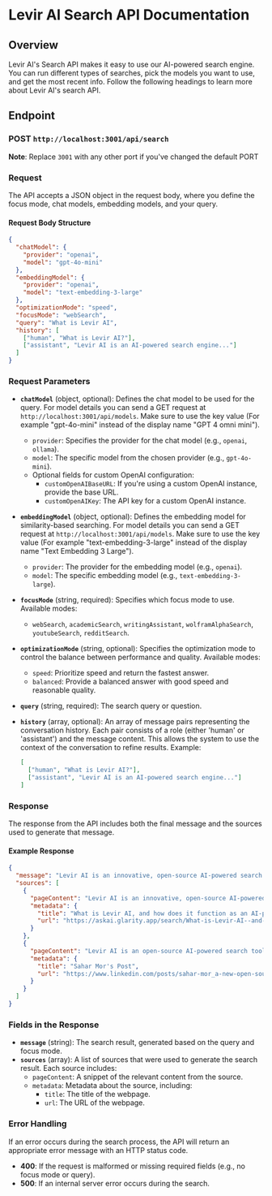 # Levir AI Search API Documentation

## Overview

Levir AI's Search API makes it easy to use our AI-powered search engine. You can run different types of searches, pick the models you want to use, and get the most recent info. Follow the following headings to learn more about Levir AI's search API.

## Endpoint

### **POST** `http://localhost:3001/api/search`

**Note**: Replace `3001` with any other port if you've changed the default PORT

### Request

The API accepts a JSON object in the request body, where you define the focus mode, chat models, embedding models, and your query.

#### Request Body Structure

```json
{
  "chatModel": {
    "provider": "openai",
    "model": "gpt-4o-mini"
  },
  "embeddingModel": {
    "provider": "openai",
    "model": "text-embedding-3-large"
  },
  "optimizationMode": "speed",
  "focusMode": "webSearch",
  "query": "What is Levir AI",
  "history": [
    ["human", "What is Levir AI?"],
    ["assistant", "Levir AI is an AI-powered search engine..."]
  ]
}
```

### Request Parameters

- **`chatModel`** (object, optional): Defines the chat model to be used for the query. For model details you can send a GET request at `http://localhost:3001/api/models`. Make sure to use the key value (For example "gpt-4o-mini" instead of the display name "GPT 4 omni mini").

  - `provider`: Specifies the provider for the chat model (e.g., `openai`, `ollama`).
  - `model`: The specific model from the chosen provider (e.g., `gpt-4o-mini`).
  - Optional fields for custom OpenAI configuration:
    - `customOpenAIBaseURL`: If you're using a custom OpenAI instance, provide the base URL.
    - `customOpenAIKey`: The API key for a custom OpenAI instance.

- **`embeddingModel`** (object, optional): Defines the embedding model for similarity-based searching. For model details you can send a GET request at `http://localhost:3001/api/models`. Make sure to use the key value (For example "text-embedding-3-large" instead of the display name "Text Embedding 3 Large").

  - `provider`: The provider for the embedding model (e.g., `openai`).
  - `model`: The specific embedding model (e.g., `text-embedding-3-large`).

- **`focusMode`** (string, required): Specifies which focus mode to use. Available modes:

  - `webSearch`, `academicSearch`, `writingAssistant`, `wolframAlphaSearch`, `youtubeSearch`, `redditSearch`.

- **`optimizationMode`** (string, optional): Specifies the optimization mode to control the balance between performance and quality. Available modes:

  - `speed`: Prioritize speed and return the fastest answer.
  - `balanced`: Provide a balanced answer with good speed and reasonable quality.

- **`query`** (string, required): The search query or question.

- **`history`** (array, optional): An array of message pairs representing the conversation history. Each pair consists of a role (either 'human' or 'assistant') and the message content. This allows the system to use the context of the conversation to refine results. Example:

  ```json
  [
    ["human", "What is Levir AI?"],
    ["assistant", "Levir AI is an AI-powered search engine..."]
  ]
  ```

### Response

The response from the API includes both the final message and the sources used to generate that message.

#### Example Response

```json
{
  "message": "Levir AI is an innovative, open-source AI-powered search engine designed to enhance the way users search for information online. Here are some key features and characteristics of Levir AI:\n\n- **AI-Powered Technology**: It utilizes advanced machine learning algorithms to not only retrieve information but also to understand the context and intent behind user queries, providing more relevant results [1][5].\n\n- **Open-Source**: Being open-source, Levir AI offers flexibility and transparency, allowing users to explore its functionalities without the constraints of proprietary software [3][10].",
  "sources": [
    {
      "pageContent": "Levir AI is an innovative, open-source AI-powered search engine designed to enhance the way users search for information online.",
      "metadata": {
        "title": "What is Levir AI, and how does it function as an AI-powered search ...",
        "url": "https://askai.glarity.app/search/What-is-Levir-AI--and-how-does-it-function-as-an-AI-powered-search-engine"
      }
    },
    {
      "pageContent": "Levir AI is an open-source AI-powered search tool that dives deep into the internet to find precise answers.",
      "metadata": {
        "title": "Sahar Mor's Post",
        "url": "https://www.linkedin.com/posts/sahar-mor_a-new-open-source-project-called-levir-ai-activity-7204489745668694016-ncja"
      }
    }
  ]
}
```

### Fields in the Response

- **`message`** (string): The search result, generated based on the query and focus mode.
- **`sources`** (array): A list of sources that were used to generate the search result. Each source includes:
  - `pageContent`: A snippet of the relevant content from the source.
  - `metadata`: Metadata about the source, including:
    - `title`: The title of the webpage.
    - `url`: The URL of the webpage.

### Error Handling

If an error occurs during the search process, the API will return an appropriate error message with an HTTP status code.

- **400**: If the request is malformed or missing required fields (e.g., no focus mode or query).
- **500**: If an internal server error occurs during the search.

